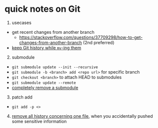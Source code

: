 # quick notes on Git

1. usecases
  -  get recent changes from another branch
     - https://stackoverflow.com/questions/37709298/how-to-get-changes-from-another-branch (2nd preferred)
  - [keep Git history while `mv`-ing them](https://gist.github.com/ajaegers/2a8d8cbf51e49bcb17d5)

2. submodule
  - `git submodule update --init --recursive`
  - `git submodule -b <branch> add <repo url>` for specific branch
  - `git checkout <branch>` to attach HEAD to submodules
  - `git submodule update --remote`
  - [completely remove a submodule](https://gist.github.com/myusuf3/7f645819ded92bda6677)

3. patch add
  - `git add -p <>`

4. [remove all history concerning one file](https://stackoverflow.com/questions/43762338/how-to-remove-file-from-git-history), when you accidentally pushed some sensitive information
